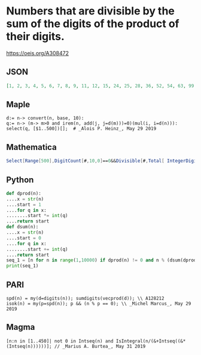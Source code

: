 # Numbers that are divisible by the sum of the digits of the product of their digits\.
https://oeis.org/A308472
## JSON
```JSON
[1, 2, 3, 4, 5, 6, 7, 8, 9, 11, 12, 15, 24, 25, 28, 36, 52, 54, 63, 99, 111, 112, 115, 125, 126, 132, 138, 152, 154, 156, 162, 165, 168, 182, 187, 189, 198, 212, 215, 216, 224, 234, 251, 252, 255, 261, 264, 276, 279, 297, 312, 318, 324, 333, 342, 354, 369, 372, 396, 432, 441]
```
## Maple
```Maple
d:= n-> convert(n, base, 10):
q:= n-> (m-> m>0 and irem(n, add(j, j=d(m)))=0)(mul(i, i=d(n))):
select(q, [$1..500])[];  # _Alois P. Heinz_, May 29 2019
```
## Mathematica
```Mathematica
Select[Range[500],DigitCount[#,10,0]==0&&Divisible[#,Total[ IntegerDigits[ Times@@IntegerDigits[#]]]]&] (* _Harvey P. Dale_, Jan 24 2021 *)
```
## Python
```Python
def dprod(n):
....x = str(n)
....start = 1
....for q in x:
........start *= int(q)
....return start
def dsum(n):
....x = str(n)
....start = 0
....for q in x:
........start += int(q)
....return start
seq_1 = [n for n in range(1,10000) if dprod(n) != 0 and n % (dsum(dprod(n))) == 0]
print(seq_1)
```
## PARI
```PARI
spd(n) = my(d=digits(n)); sumdigits(vecprod(d)); \\ A128212
isok(n) = my(p=spd(n)); p && (n % p == 0); \\ _Michel Marcus_, May 29 2019
```
## Magma
```Magma
[n:n in [1..450]| not 0 in Intseq(n) and IsIntegral(n/(&+Intseq((&*(Intseq(n))))))]; // _Marius A. Burtea_, May 31 2019
```
